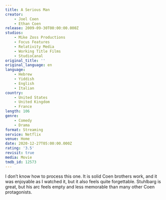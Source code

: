 ```yaml
---
title: A Serious Man
creator:
    - Joel Coen
    - Ethan Coen
release: 2009-09-30T00:00:00.000Z
studios:
    - Mike Zoss Productions
    - Focus Features
    - Relativity Media
    - Working Title Films
    - StudioCanal
original_title: ''
original_language: en
language:
    - Hebrew
    - Yiddish
    - English
    - Italian
country:
    - United States
    - United Kingdom
    - France
length: 106
genre:
    - Comedy
    - Drama
format: Streaming
service: Netflix
venue: Home
date: 2020-12-27T05:00:00.000Z
rating: '3.5'
revisit: true
media: Movie
tmdb_id: 12573
---
```


I don’t know how to process this one. It is solid Coen brothers work, and it was enjoyable as I watched it, but it also feels quite forgettable. Stuhlbarg is great, but his arc feels empty and less memorable than many other Coen protagonists.
